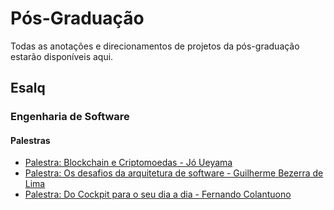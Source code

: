 # Pós-Graduação
Todas as anotações e direcionamentos de projetos da pós-graduação estarão disponíveis aqui.

## Esalq
### Engenharia de Software
#### Palestras
* [Palestra: Blockchain e Criptomoedas - Jó Ueyama](https://github.com/rafaelpeinado/pos-graduacao/tree/esalq/palestra-blockchain-e-criptomoedas)
* [Palestra: Os desafios da arquitetura de software - Guilherme Bezerra de Lima](https://github.com/rafaelpeinado/pos-graduacao/tree/esalq/palestra-os-desafios-da-arquitetura-de-software)
* [Palestra: Do Cockpit para o seu dia a dia - Fernando Colantuono](https://github.com/rafaelpeinado/pos-graduacao/esalq/palestra-do-cockpit-para-o-seu-dia-a-dia)

